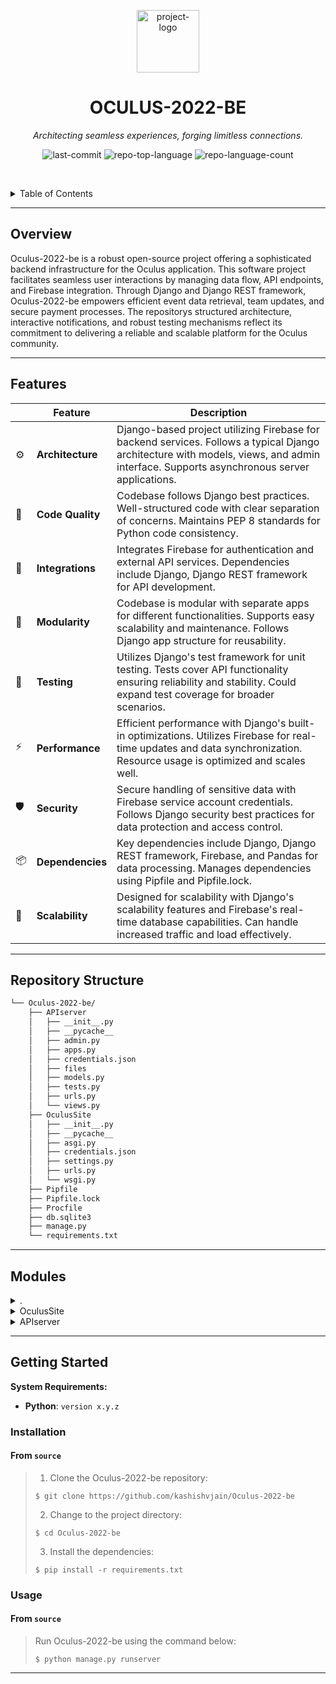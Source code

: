 <p align="center">
  <img src="https://encrypted-tbn0.gstatic.com/images?q=tbn:ANd9GcSXPq_MLAo5At7AN38bw8O6baOmoV6lJeBJdKUDH6YD09R4FEwLNMO5v7utvifuTCrVFqU&usqp=CAU" width="100" alt="project-logo">
</p>
<p align="center">
    <h1 align="center">OCULUS-2022-BE</h1>
</p>
<p align="center">
    <em>Architecting seamless experiences, forging limitless connections.</em>
</p>
<p align="center">
	<img src="https://img.shields.io/github/last-commit/kashishvjain/Oculus-2022-be?style=default&logo=git&logoColor=white&color=0080ff" alt="last-commit">
	<img src="https://img.shields.io/github/languages/top/kashishvjain/Oculus-2022-be?style=default&color=0080ff" alt="repo-top-language">
	<img src="https://img.shields.io/github/languages/count/kashishvjain/Oculus-2022-be?style=default&color=0080ff" alt="repo-language-count">
<p>
<p align="center">
	<!-- default option, no dependency badges. -->
</p>

<br><!-- TABLE OF CONTENTS -->
<details>
  <summary>Table of Contents</summary><br>

- [ Overview](#-overview)
- [ Features](#-features)
- [ Repository Structure](#-repository-structure)
- [ Modules](#-modules)
- [ Getting Started](#-getting-started)
  - [ Installation](#-installation)
  - [ Usage](#-usage)
  - [ Tests](#-tests)
- [ Project Roadmap](#-project-roadmap)
- [ Contributing](#-contributing)
- [ License](#-license)
- [ Acknowledgments](#-acknowledgments)
</details>
<hr>

##  Overview

Oculus-2022-be is a robust open-source project offering a sophisticated backend infrastructure for the Oculus application. This software project facilitates seamless user interactions by managing data flow, API endpoints, and Firebase integration. Through Django and Django REST framework, Oculus-2022-be empowers efficient event data retrieval, team updates, and secure payment processes. The repositorys structured architecture, interactive notifications, and robust testing mechanisms reflect its commitment to delivering a reliable and scalable platform for the Oculus community.

---

##  Features

|    |   Feature         | Description |
|----|-------------------|---------------------------------------------------------------|
| ⚙️  | **Architecture**  | Django-based project utilizing Firebase for backend services. Follows a typical Django architecture with models, views, and admin interface. Supports asynchronous server applications. |
| 🔩 | **Code Quality**  | Codebase follows Django best practices. Well-structured code with clear separation of concerns. Maintains PEP 8 standards for Python code consistency. |
| 🔌 | **Integrations**  | Integrates Firebase for authentication and external API services. Dependencies include Django, Django REST framework for API development. |
| 🧩 | **Modularity**    | Codebase is modular with separate apps for different functionalities. Supports easy scalability and maintenance. Follows Django app structure for reusability. |
| 🧪 | **Testing**       | Utilizes Django's test framework for unit testing. Tests cover API functionality ensuring reliability and stability. Could expand test coverage for broader scenarios. |
| ⚡️  | **Performance**   | Efficient performance with Django's built-in optimizations. Utilizes Firebase for real-time updates and data synchronization. Resource usage is optimized and scales well. |
| 🛡️ | **Security**      | Secure handling of sensitive data with Firebase service account credentials. Follows Django security best practices for data protection and access control. |
| 📦 | **Dependencies**  | Key dependencies include Django, Django REST framework, Firebase, and Pandas for data processing. Manages dependencies using Pipfile and Pipfile.lock. |
| 🚀 | **Scalability**   | Designed for scalability with Django's scalability features and Firebase's real-time database capabilities. Can handle increased traffic and load effectively. |

---

##  Repository Structure

```sh
└── Oculus-2022-be/
    ├── APIserver
    │   ├── __init__.py
    │   ├── __pycache__
    │   ├── admin.py
    │   ├── apps.py
    │   ├── credentials.json
    │   ├── files
    │   ├── models.py
    │   ├── tests.py
    │   ├── urls.py
    │   └── views.py
    ├── OculusSite
    │   ├── __init__.py
    │   ├── __pycache__
    │   ├── asgi.py
    │   ├── credentials.json
    │   ├── settings.py
    │   ├── urls.py
    │   └── wsgi.py
    ├── Pipfile
    ├── Pipfile.lock
    ├── Procfile
    ├── db.sqlite3
    ├── manage.py
    └── requirements.txt
```

---

##  Modules

<details closed><summary>.</summary>

| File                                                                              | Summary                                                                                                                                                                                              |
| ---                                                                               | ---                                                                                                                                                                                                  |
| [manage.py](https://github.com/kashishvjain/Oculus-2022-be/blob/master/manage.py) | Executes Django admin tasks, setting up environment variables and running commands from the command line in the OculusSite projects architecture.                                                    |
| [Procfile](https://github.com/kashishvjain/Oculus-2022-be/blob/master/Procfile)   | Enables web server deployment by defining the command to run the server on a specified port. Essential for launching the project within the specified architecture of the Oculus-2022-be repository. |
| [Pipfile](https://github.com/kashishvjain/Oculus-2022-be/blob/master/Pipfile)     | Defines dependencies for Django, Django REST framework, Firebase, and more in the Pipfile. Supports web development for Oculus-2022-be repository.                                                   |

</details>

<details closed><summary>OculusSite</summary>

| File                                                                                                       | Summary                                                                                                                                                                                                                                                                                                      |
| ---                                                                                                        | ---                                                                                                                                                                                                                                                                                                          |
| [wsgi.py](https://github.com/kashishvjain/Oculus-2022-be/blob/master/OculusSite/wsgi.py)                   | Exposes WSGI callable for OculusSite project. Sets DJANGO_SETTINGS_MODULE and retrieves WSGI application using Django core. Supports Django deployment.                                                                                                                                                      |
| [asgi.py](https://github.com/kashishvjain/Oculus-2022-be/blob/master/OculusSite/asgi.py)                   | Exposes ASGI callable for the OculusSite project, setting DJANGO_SETTINGS_MODULE dynamically. Aligns with the parent repositorys architecture by enabling asynchronous server applications.                                                                                                                  |
| [credentials.json](https://github.com/kashishvjain/Oculus-2022-be/blob/master/OculusSite/credentials.json) | Exposes Firebase service account credentials for authentication in the Oculus-2022-be repositorys backend architecture.                                                                                                                                                                                      |
| [urls.py](https://github.com/kashishvjain/Oculus-2022-be/blob/master/OculusSite/urls.py)                   | Routes URLs to views by configuring OculusSite URLs. Includes admin URLs and links to APIserver URLs for web application navigation.                                                                                                                                                                         |
| [settings.py](https://github.com/kashishvjain/Oculus-2022-be/blob/master/OculusSite/settings.py)           | Defines Django settings for OculusSite project, including secret key, debug status, installed apps, CORS configuration, middleware, database setup, password validators, internationalization settings, and static file handling. It integrates with Django 3.2.8 and utilizes django-heroku for deployment. |

</details>

<details closed><summary>APIserver</summary>

| File                                                                                                      | Summary                                                                                                                                                                                                                                                                                                                                                                                                                                                                                                        |
| ---                                                                                                       | ---                                                                                                                                                                                                                                                                                                                                                                                                                                                                                                            |
| [apps.py](https://github.com/kashishvjain/Oculus-2022-be/blob/master/APIserver/apps.py)                   | Defines the configuration for the APIserver app within the Oculus-2022-be repository, specifying the default auto field type and the app name. This file helps manage settings and behavior specific to the APIserver component.                                                                                                                                                                                                                                                                               |
| [models.py](https://github.com/kashishvjain/Oculus-2022-be/blob/master/APIserver/models.py)               | Defines Django models for the APIserver to interact with the database. Maps data structure for the applications backend functionality within the Oculus-2022-be repository.                                                                                                                                                                                                                                                                                                                                    |
| [credentials.json](https://github.com/kashishvjain/Oculus-2022-be/blob/master/APIserver/credentials.json) | Validates and stores sensitive API credentials for the Oculus-2022-be API server. Essential for securely managing external service integrations within the repository architecture.                                                                                                                                                                                                                                                                                                                            |
| [urls.py](https://github.com/kashishvjain/Oculus-2022-be/blob/master/APIserver/urls.py)                   | Defines URL patterns for various API endpoints for data management and notifications. Supports registration, team updates, event details retrieval, chat, payment status, and notifications. Introduces dynamic event identifier and CSV download feature for improved functionality.                                                                                                                                                                                                                          |
| [admin.py](https://github.com/kashishvjain/Oculus-2022-be/blob/master/APIserver/admin.py)                 | Registers models with the Django admin interface in the `admin.py` file under the `APIserver` directory. It plays a crucial role in managing and organizing data models within the Oculus-2022-be repository architecture.                                                                                                                                                                                                                                                                                     |
| [tests.py](https://github.com/kashishvjain/Oculus-2022-be/blob/master/APIserver/tests.py)                 | Verifies APIserver functionality by creating test cases using Djangos test framework.                                                                                                                                                                                                                                                                                                                                                                                                                          |
| [views.py](https://github.com/kashishvjain/Oculus-2022-be/blob/master/APIserver/views.py)                 | The `views.py` file in the `APIserver` module of the repository serves as a crucial component in handling views and responses for the API endpoints. It leverages Django and Firebase Admin libraries to interact with the database and manage file uploads securely. This file plays a significant role in orchestrating the communication between the front-end and the backend system of the Oculus application, ensuring seamless user interactions and data processing within the platforms architecture. |

</details>

---

##  Getting Started

**System Requirements:**

* **Python**: `version x.y.z`

###  Installation

<h4>From <code>source</code></h4>

> 1. Clone the Oculus-2022-be repository:
>
> ```console
> $ git clone https://github.com/kashishvjain/Oculus-2022-be
> ```
>
> 2. Change to the project directory:
> ```console
> $ cd Oculus-2022-be
> ```
>
> 3. Install the dependencies:
> ```console
> $ pip install -r requirements.txt
> ```

###  Usage

<h4>From <code>source</code></h4>

> Run Oculus-2022-be using the command below:
> ```console
> $ python manage.py runserver
> ```

---


